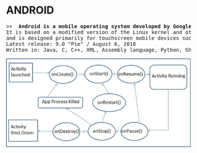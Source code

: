 # ANDROID
<pre>
>>  <b>Android is a mobile operating system developed by Google</B> << 
It is based on a modified version of the Linux kernel and other open source software, 
and is designed primarily for touchscreen mobile devices such as smartphones and tablets.
Latest release: 9.0 "Pie" / August 6, 2018
Written in: Java, C, C++, XML, Assembly language, Python, Shell script, Go, Make, D.
</pre>



![life_cycle](https://github.com/rohitm17/ANDROID/blob/master/Introduction/android-activity-life-cycle-example.jpg)
